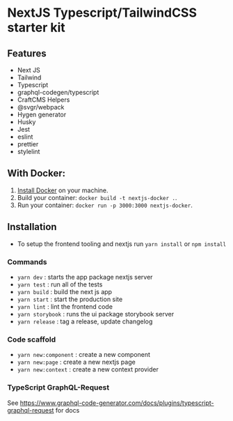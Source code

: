 # NextJS Typescript/TailwindCSS starter kit

## Features

- Next JS
- Tailwind
- Typescript
- graphql-codegen/typescript
- CraftCMS Helpers
- @svgr/webpack
- Hygen generator
- Husky
- Jest
- eslint
- prettier
- stylelint

## With Docker:

1. [Install Docker](https://docs.docker.com/get-docker/) on your machine.
1. Build your container: `docker build -t nextjs-docker .`.
1. Run your container: `docker run -p 3000:3000 nextjs-docker`.

## Installation

- To setup the frontend tooling and nextjs run `yarn install` or `npm install`

### Commands

- `yarn dev` : starts the app package nextjs server
- `yarn test` : run all of the tests
- `yarn build` : build the next js app
- `yarn start` : start the production site
- `yarn lint` : lint the frontend code
- `yarn storybook` : runs the ui package storybook server
- `yarn release` : tag a release, update changelog

### Code scaffold

- `yarn new:component` : create a new component
- `yarn new:page` : create a new nextjs page
- `yarn new:context` : create a new context provider

### TypeScript GraphQL-Request

See https://www.graphql-code-generator.com/docs/plugins/typescript-graphql-request for docs
